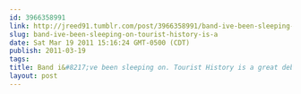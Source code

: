 ```yaml
---
id: 3966358991
link: http://jreed91.tumblr.com/post/3966358991/band-ive-been-sleeping-on-tourist-history-is-a
slug: band-ive-been-sleeping-on-tourist-history-is-a
date: Sat Mar 19 2011 15:16:24 GMT-0500 (CDT)
publish: 2011-03-19
tags: 
title: Band i&#8217;ve been sleeping on. Tourist History is a great debut album for them
layout: post
---
```





